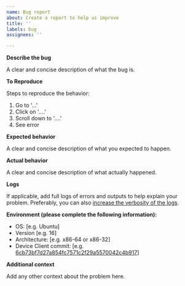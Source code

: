 ```yaml
---
name: Bug report
about: Create a report to help us improve
title: ''
labels: bug
assignees: ''

---
```


**Describe the bug**

A clear and concise description of what the bug is.

**To Reproduce**

Steps to reproduce the behavior:
1. Go to '...'
2. Click on '....'
3. Scroll down to '....'
4. See error

**Expected behavior**

A clear and concise description of what you expected to happen.

**Actual behavior**

A clear and concise description of what actually happened.

**Logs**

If applicable, add full logs of errors and outputs to help explain your problem. Preferably, you can also [increase the verbosity of the logs](https://github.com/awslabs/aws-iot-device-client#logging).

**Environment (please complete the following information):**
 - OS: [e.g. Ubuntu]
 - Version [e.g. 16]
 - Architecture: [e.g. x86-64 or x86-32]
 - Device Client commit: [e.g. [6cb73bf7d27a854fc7571c2f29a5570042c4b917](https://github.com/awslabs/aws-iot-device-client/commit/6cb73bf7d27a854fc7571c2f29a5570042c4b917)]

**Additional context**

Add any other context about the problem here.

